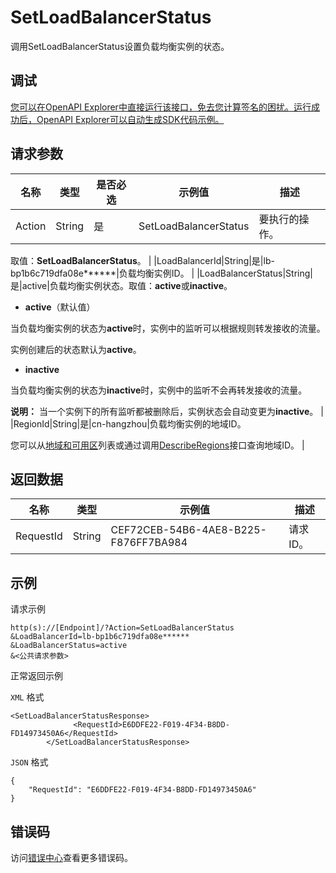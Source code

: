 # SetLoadBalancerStatus

调用SetLoadBalancerStatus设置负载均衡实例的状态。

## 调试

[您可以在OpenAPI Explorer中直接运行该接口，免去您计算签名的困扰。运行成功后，OpenAPI Explorer可以自动生成SDK代码示例。](https://api.aliyun.com/#product=Slb&api=SetLoadBalancerStatus&type=RPC&version=2014-05-15)

## 请求参数

|名称|类型|是否必选|示例值|描述|
|--|--|----|---|--|
|Action|String|是|SetLoadBalancerStatus|要执行的操作。

 取值：**SetLoadBalancerStatus**。 |
|LoadBalancerId|String|是|lb-bp1b6c719dfa08e\*\*\*\*\*\*|负载均衡实例ID。 |
|LoadBalancerStatus|String|是|active|负载均衡实例状态。取值：**active**或**inactive**。

 -   **active**（默认值）

当负载均衡实例的状态为**active**时，实例中的监听可以根据规则转发接收的流量。

实例创建后的状态默认为**active**。

-   **inactive**

当负载均衡实例的状态为**inactive**时，实例中的监听不会再转发接收的流量。


 **说明：** 当一个实例下的所有监听都被删除后，实例状态会自动变更为**inactive**。 |
|RegionId|String|是|cn-hangzhou|负载均衡实例的地域ID。

 您可以从[地域和可用区](~~40654~~)列表或通过调用[DescribeRegions](~~25609~~)接口查询地域ID。 |

## 返回数据

|名称|类型|示例值|描述|
|--|--|---|--|
|RequestId|String|CEF72CEB-54B6-4AE8-B225-F876FF7BA984|请求ID。 |

## 示例

请求示例

```
http(s)://[Endpoint]/?Action=SetLoadBalancerStatus
&LoadBalancerId=lb-bp1b6c719dfa08e******
&LoadBalancerStatus=active
&<公共请求参数>
```

正常返回示例

`XML` 格式

```
<SetLoadBalancerStatusResponse>
			  <RequestId>E6DDFE22-F019-4F34-B8DD-FD14973450A6</RequestId>
		</SetLoadBalancerStatusResponse>
```

`JSON` 格式

```
{
    "RequestId": "E6DDFE22-F019-4F34-B8DD-FD14973450A6"
}
```

## 错误码

访问[错误中心](https://error-center.alibabacloud.com/status/product/Slb)查看更多错误码。

